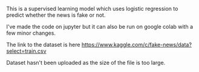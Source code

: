 This is a supervised learning model which uses logistic regression to predict whether the news is fake or not.

I've made the code on jupyter but it can also be run on google colab with a few minor changes.

The link to the dataset is here https://www.kaggle.com/c/fake-news/data?select=train.csv

Dataset hasn't been uploaded as the size of the file is too large.
